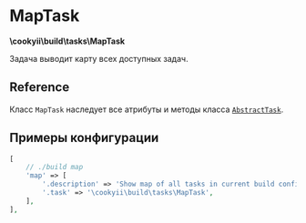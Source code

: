 MapTask
=======

**\cookyii\build\tasks\MapTask**

Задача выводит карту всех доступных задач.

Reference
---------

Класс `MapTask` наследует все атрибуты и методы класса [`AbstractTask`][].

Примеры конфигурации
--------------------
```php
[
    // ./build map
    'map' => [
        '.description' => 'Show map of all tasks in current build config',
        '.task' => '\cookyii\build\tasks\MapTask',
    ],
],
```

[`AbstractTask`]: 03-reference-abstract-task.md